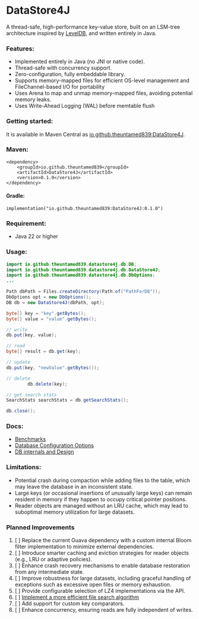 # DataStore4J
A thread-safe, high-performance key-value store, built on an LSM-tree architecture inspired by [LevelDB](https://github.com/google/leveldb), and written entirely in Java.

### Features:
* Implemented entirely in Java (no JNI or native code).
* Thread-safe with concurrency support.
* Zero-configuration, fully embeddable library.
* Supports memory-mapped files for efficient OS-level management and FileChannel-based I/O for portability
* Uses Arena to map and unmap memory-mapped files, avoiding potential memory leaks.
* Uses Write-Ahead Logging (WAL) before memtable flush

### Getting started:

It is available in Maven Central as [io.github.theuntamed839:DataStore4J](https://central.sonatype.com/artifact/io.github.theuntamed839/DataStore4J).

### Maven:

```
<dependency>
    <groupId>io.github.theuntamed839</groupId>
    <artifactId>DataStore4J</artifactId>
    <version>0.1.0</version>
</dependency>
```
#### Gradle:

    implementation("io.github.theuntamed839:DataStore4J:0.1.0")

### Requirement:
* Java 22 or higher

### Usage:

```java
import io.github.theuntamed839.datastore4j.db.DB;
import io.github.theuntamed839.datastore4j.db.DataStore4J;
import io.github.theuntamed839.datastore4j.db.DbOptions;
...

Path dbPath = Files.createDirectory(Path.of("PathForDB"));
DbOptions opt = new DbOptions();
DB db = new DataStore4J(dbPath, opt);

byte[] key = "key".getBytes();
byte[] value = "value".getBytes();

// write
db.put(key, value);

// read
byte[] result = db.get(key);

// update
db.put(key, "newValue".getBytes());

// delete
        db.delete(key);

// get search stats
SearchStats searchStats = db.getSearchStats();

db.close();
```

### Docs:
* [Benchmarks](https://github.com/theuntamed839/DataStore4J/blob/main/BenchMark/readme.md)
* [Database Configuration Options](https://github.com/theuntamed839/DataStore4J/wiki/Database-Configuration-Options)
* [DB internals and Design](https://github.com/theuntamed839/DataStore4J/wiki)


### Limitations:
* Potential crash during compaction while adding files to the table, which may leave the database in an inconsistent state.
* Large keys (or occasional insertions of unusually large keys) can remain resident in memory if they happen to occupy critical pointer positions.
* Reader objects are managed without an LRU cache, which may lead to suboptimal memory utilization for large datasets.

### Planned Improvements
1. [ ] Replace the current Guava dependency with a custom internal Bloom filter implementation to minimize external dependencies.
2. [ ] Introduce smarter caching and eviction strategies for reader objects (e.g., LRU or adaptive policies).
3. [ ] Enhance crash recovery mechanisms to enable database restoration from any intermediate state.
4. [ ] Improve robustness for large datasets, including graceful handling of exceptions such as excessive open files or memory exhaustion.
5. [ ] Provide configurable selection of LZ4 implementations via the API.
6. [ ] [Implement a more efficient file search algorithm](https://github.com/theuntamed839/DataStore4J/blob/00c8de4c7551e1ae39052cb0fd3f5be8a9bd4c71/DataStore4J/src/main/java/io/github/theuntamed839/datastore4j/search/Search.java#L69)
7. [ ] Add support for custom key comparators.
8. [ ] Enhance concurrency, ensuring reads are fully independent of writes.